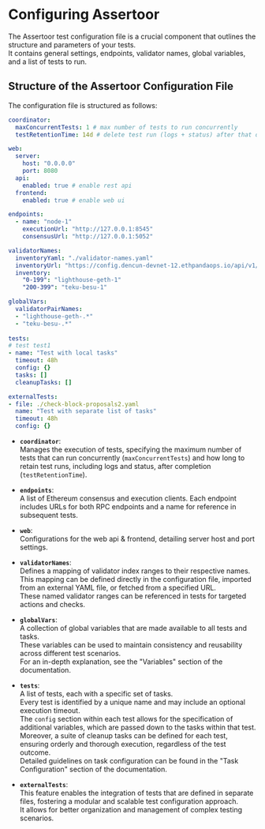# Configuring Assertoor

The Assertoor test configuration file is a crucial component that outlines the structure and parameters of your tests. \
It contains general settings, endpoints, validator names, global variables, and a list of tests to run.

## Structure of the Assertoor Configuration File

The configuration file is structured as follows:

```yaml
coordinator:
  maxConcurrentTests: 1 # max number of tests to run concurrently
  testRetentionTime: 14d # delete test run (logs + status) after that duration

web:
  server:
    host: "0.0.0.0"
    port: 8080
  api:
    enabled: true # enable rest api
  frontend:
    enabled: true # enable web ui

endpoints:
  - name: "node-1"
    executionUrl: "http://127.0.0.1:8545"
    consensusUrl: "http://127.0.0.1:5052"

validatorNames:
  inventoryYaml: "./validator-names.yaml"
  inventoryUrl: "https://config.dencun-devnet-12.ethpandaops.io/api/v1/nodes/validator-ranges"
  inventory:
    "0-199": "lighthouse-geth-1"
    "200-399": "teku-besu-1"

globalVars:
  validatorPairNames:
  - "lighthouse-geth-.*"
  - "teku-besu-.*"
  
tests:
# test test1
- name: "Test with local tasks"
  timeout: 48h
  config: {}
  tasks: []
  cleanupTasks: []

externalTests:
- file: ./check-block-proposals2.yaml
  name: "Test with separate list of tasks"
  timeout: 48h
  config: {}

```

- **`coordinator`**:\
  Manages the execution of tests, specifying the maximum number of tests that can run concurrently (`maxConcurrentTests`) and how long to retain test runs, including logs and status, after completion (`testRetentionTime`).

- **`endpoints`**:\
  A list of Ethereum consensus and execution clients. Each endpoint includes URLs for both RPC endpoints and a name for reference in subsequent tests.

- **`web`**:\
  Configurations for the web api & frontend, detailing server host and port settings.

- **`validatorNames`**:\
  Defines a mapping of validator index ranges to their respective names. \
  This mapping can be defined directly in the configuration file, imported from an external YAML file, or fetched from a specified URL. \
  These named validator ranges can be referenced in tests for targeted actions and checks.

- **`globalVars`**:\
  A collection of global variables that are made available to all tests and tasks. \
  These variables can be used to maintain consistency and reusability across different test scenarios. \
  For an in-depth explanation, see the "Variables" section of the documentation.

- **`tests`**:\
  A list of tests, each with a specific set of tasks. \
  Every test is identified by a unique name and may include an optional execution timeout. \
  The `config` section within each test allows for the specification of additional variables, which are passed down to the tasks within that test. \
  Moreover, a suite of cleanup tasks can be defined for each test, ensuring orderly and thorough execution, regardless of the test outcome. \
  Detailed guidelines on task configuration can be found in the "Task Configuration" section of the documentation.

- **`externalTests`**:\
  This feature enables the integration of tests that are defined in separate files, fostering a modular and scalable test configuration approach. \
  It allows for better organization and management of complex testing scenarios.

